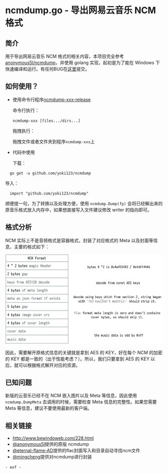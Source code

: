 # ncmdump.go - 导出网易云音乐 NCM 格式

## 简介

用于导出网易云音乐 NCM 格式的相关内容，本项目完全参考 [anonymous5l/ncmdump](https://github.com/anonymous5l/ncmdump)，并使用 golang 实现，起初是为了能在 Windows 下快速编译和运行。有任何BUG在[这里](https://github.com/yoki123/ncmdump/issues)提交。


## 如何使用？

* 使用命令行程序[ncmdump-xxx-release](https://github.com/yoki123/ncmdump/releases)

 
  命令行执行：
  
  `ncmdump-xxx [files.../dirs...]`
  
  拖拽执行：
   
   拖拽文件或者文件夹到程序`ncmdump-xxx`上

* 代码中使用

  下载：
  
```shell
  go get -u github.com/yoki123/ncmdump
```

 导入：
```golang
  import "github.com/yoki123/ncmdump"
```

顺便提一句，为了转换以及处理方便，使用 `ncmdump.Dump(fp)` 会将已经解出来的原音乐格式放入内存中，如果想直接写入文件建议修改 writer 的指向即可。

## 格式分析

NCM 实际上不是音频格式是容器格式，封装了对应格式的 Meta 以及封面等信息，主要的格式如下：

![ncm.png](./asserts/ncm.png)

因此，需要解开原格式信息的关键就是拿到 AES 的 KEY，好在每个 NCM 的加密的 KEY 都是一致的（出于性能考虑？）。所以，我们只要拿到 AES 的 KEY 以后，就可以根据格式解开对应的资源。


## 已知问题

新版的云音乐已经不在 NCM 嵌入图片以及 Meta 等信息，因此使用 `ncmdump.DumpMeta` 去调用的时候，需要检查 Meta 信息的完整性。如果您需要 Meta 等信息，建议不要使用最新的客户端。

## 相关链接

- http://www.bewindoweb.com/228.html
- [@anonymous5l](https://github.com/anonymous5l)提供的原版 ncmdump
- [@eternal-flame-AD](https://github.com/eternal-flame-AD)提供的flac封面写入和目录自动寻找ncm文件
- [@mingcheng](https://github.com/mingcheng)提供对ncmdump进行封装

`- eof -`
